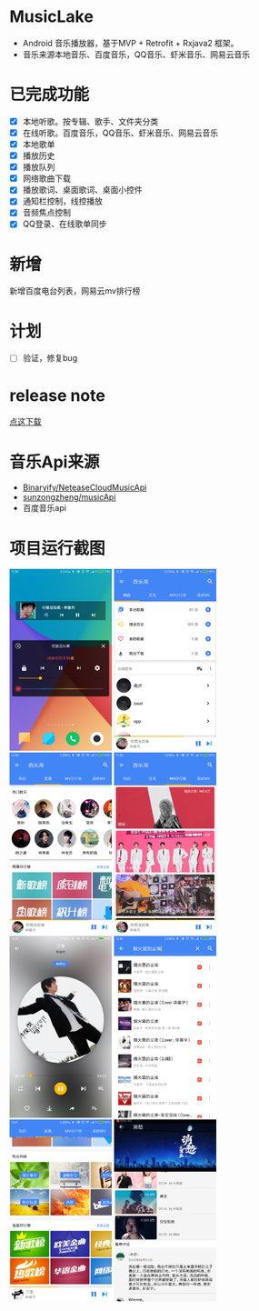 # MusicLake
- Android 音乐播放器，基于MVP + Retrofit + Rxjava2 框架。
- 音乐来源本地音乐、百度音乐，QQ音乐、虾米音乐、网易云音乐

# 已完成功能

- [x] 本地听歌。按专辑、歌手、文件夹分类
- [x] 在线听歌。百度音乐，QQ音乐、虾米音乐、网易云音乐
- [x] 本地歌单
- [x] 播放历史
- [x] 播放队列
- [x] 网络歌曲下载
- [x] 播放歌词、桌面歌词、桌面小控件
- [x] 通知栏控制，线控播放
- [x] 音频焦点控制
- [x] QQ登录、在线歌单同步

# 新增
新增百度电台列表，网易云mv排行榜

# 计划
- [ ] 验证，修复bug


# release note
[点这下载](https://github.com/caiyonglong/MusicLake/releases)

# 音乐Api来源
- [Binaryify/NeteaseCloudMusicApi](https://github.com/Binaryify/NeteaseCloudMusicApi)
- [sunzongzheng/musicApi](https://github.com/sunzongzheng/musicApi)
- 百度音乐api

# 项目运行截图
<p>
<img src="screenshots/preview1.png" width="180" height="320"/>
<img src="screenshots/preview2.png" width="180" height="320"/>
<img src="screenshots/preview3.png" width="180" height="320"/>
<img src="screenshots/preview4.png" width="180" height="320"/>
<img src="screenshots/preview5.png" width="180" height="320"/>
<img src="screenshots/preview6.png" width="180" height="320"/>
<img src="screenshots/preview7.png" width="180" height="320"/>
<img src="screenshots/preview8.png" width="180" height="320"/>
</p>